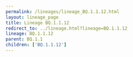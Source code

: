 ```yaml
---
permalink: /lineages/lineage_BQ.1.1.12.html
layout: lineage_page
title: Lineage BQ.1.1.12
redirect_to: ../lineage.html?lineage=BQ.1.1.12
lineage: BQ.1.1.12
parent: BQ.1.1
children: ['BQ.1.1.12']
---
```

